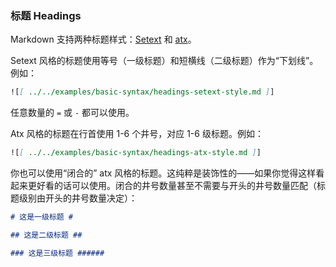 ### 标题 Headings

Markdown 支持两种标题样式：[Setext][stx] 和 [atx][atx]。

Setext 风格的标题使用等号（一级标题）和短横线（二级标题）作为“下划线”。例如：

```markdown
![[ ../../examples/basic-syntax/headings-setext-style.md ]]
```

任意数量的 `=` 或 `-` 都可以使用。

Atx 风格的标题在行首使用 1-6 个井号，对应 1-6 级标题。例如：

```markdown
![[ ../../examples/basic-syntax/headings-atx-style.md ]]
```

你也可以使用“闭合的” atx 风格的标题。这纯粹是装饰性的——如果你觉得这样看起来更好看的话可以使用。闭合的井号数量甚至不需要与开头的井号数量匹配（标题级别由开头的井号数量决定）：

```markdown
# 这是一级标题 #

## 这是二级标题 ##

### 这是三级标题 ######
```

[stx]: http://docutils.sourceforge.net/mirror/setext.html
[atx]: http://www.aaronsw.com/2002/atx/
